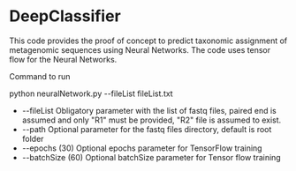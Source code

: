 # DeepClassifier

This code provides the proof of concept to predict taxonomic assignment of metagenomic sequences using Neural Networks.
The code uses tensor flow for the Neural Networks.

Command to run

python neuralNetwork.py --fileList fileList.txt
- --fileList Obligatory parameter with the list of fastq files, paired end is assumed and only "R1" must be provided, "R2" file is assumed to exist.
- --path Optional parameter for the fastq files directory, default is root folder
- --epochs (30) Optional epochs parameter for TensorFlow training
- --batchSize (60) Optional batchSize parameter for Tensor flow training
